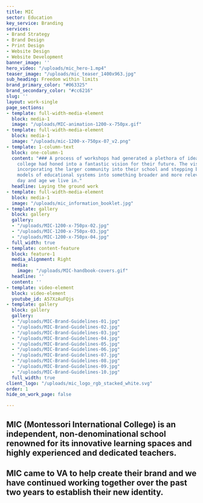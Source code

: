 ```yaml
---
title: MIC
sector: Education
key_service: Branding
services:
- Brand Strategy
- Brand Design
- Print Design
- Website Design
- Website Development
banner_image: ''
hero_video: "/uploads/mic_hero-1.mp4"
teaser_image: "/uploads/mic_teaser_1400x963.jpg"
sub_heading: Freedom within limits
brand_primary_color: "#063325"
brand_secondary_color: "#cc6216"
slug: ''
layout: work-single
page_sections:
- template: full-width-media-element
  block: media-1
  image: "/uploads/MIC-animation-1200-x-750px.gif"
- template: full-width-media-element
  block: media-1
  image: "/uploads/mic-1200-x-750px-07_v2.png"
- template: 1-column-text
  block: one-column-1
  content: "### A process of workshops had generated a plethora of ideas which the
    college had honed into a fantastic vision for their future. The vision was grand,
    incorporating the larger community into their school and stepping beyond traditional
    models of educational systems into something broader and more relevant to the
    day and age we live in."
  headline: Laying the ground work
- template: full-width-media-element
  block: media-1
  image: "/uploads/mic_information_booklet.jpg"
- template: gallery
  block: gallery
  gallery:
  - "/uploads/MIC-1200-x-750px-02.jpg"
  - "/uploads/MIC-1200-x-750px-03.jpg"
  - "/uploads/MIC-1200-x-750px-04.jpg"
  full_width: true
- template: content-feature
  block: feature-1
  media_alignment: Right
  media:
    image: "/uploads/MIC-handbook-covers.gif"
  headline: ''
  content: ''
- template: video-element
  block: video-element
  youtube_id: A57XzAuFQjs
- template: gallery
  block: gallery
  gallery:
  - "/uploads/MIC-Brand-Guidelines-01.jpg"
  - "/uploads/MIC-Brand-Guidelines-02.jpg"
  - "/uploads/MIC-Brand-Guidelines-03.jpg"
  - "/uploads/MIC-Brand-Guidelines-04.jpg"
  - "/uploads/MIC-Brand-Guidelines-05.jpg"
  - "/uploads/MIC-Brand-Guidelines-06.jpg"
  - "/uploads/MIC-Brand-Guidelines-07.jpg"
  - "/uploads/MIC-Brand-Guidelines-08.jpg"
  - "/uploads/MIC-Brand-Guidelines-09.jpg"
  - "/uploads/MIC-Brand-Guidelines-10.jpg"
  full_width: true
client_logo: "/uploads/mic_logo_rgb_stacked_white.svg"
order: 1
hide_on_work_page: false

---
```

## MIC (Montessori International College) is an independent, non-denominational school renowned for its innovative learning spaces and highly experienced and dedicated teachers.

## MIC came to VA to help create their brand and we have continued working together over the past two years to establish their new identity.